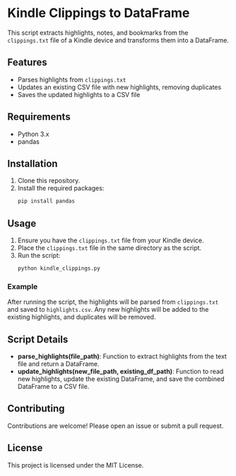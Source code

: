 # Kindle Clippings to DataFrame

This script extracts highlights, notes, and bookmarks from the `clippings.txt` file of a Kindle device and transforms them into a DataFrame.

## Features

- Parses highlights from `clippings.txt`
- Updates an existing CSV file with new highlights, removing duplicates
- Saves the updated highlights to a CSV file

## Requirements

- Python 3.x
- pandas

## Installation

1. Clone this repository.
2. Install the required packages:
    ```bash
    pip install pandas
    ```

## Usage

1. Ensure you have the `clippings.txt` file from your Kindle device.
2. Place the `clippings.txt` file in the same directory as the script.
3. Run the script:
    ```bash
    python kindle_clippings.py
    ```

### Example

After running the script, the highlights will be parsed from `clippings.txt` and saved to `highlights.csv`. Any new highlights will be added to the existing highlights, and duplicates will be removed.

## Script Details

- **parse_highlights(file_path)**: Function to extract highlights from the text file and return a DataFrame.
- **update_highlights(new_file_path, existing_df_path)**: Function to read new highlights, update the existing DataFrame, and save the combined DataFrame to a CSV file.

## Contributing

Contributions are welcome! Please open an issue or submit a pull request.

## License

This project is licensed under the MIT License.
